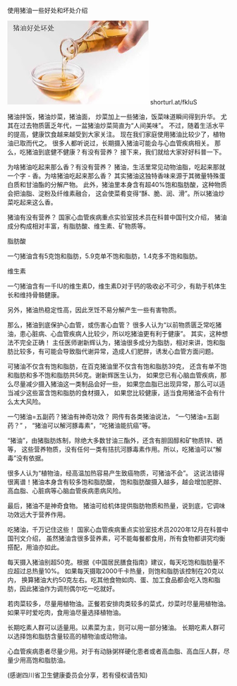 使用猪油一些好处和坏处介绍

![使用猪油一些好处和坏处介绍](https://github.com/ywangnccu/ywang/blob/main/images/pigoil.jpg)
shorturl.at/fkluS

猪油拌饭，猪油炒菜，猪油面，
炒菜加上一些猪油，饭菜味道瞬间得到升华。
尤其在过去物质匮乏年代，一盆猪油炒菜简直为“人间美味”。
不过，随着生活水平的提高，健康饮食越来越受到大家关注。
现在我们家庭使用猪油比较少了，植物油已取而代之。
很多人都听说过，长期摄入猪油可能会与心血管疾病相关。
那么，吃猪油到底健不健康？有没有营养？
接下来，我们就给大家好好科普一下。

为啥猪油吃起来那么香？有没有营养？
猪油，生活里常见动物油脂，吃起来那就一个字 - 香。为啥猪油吃起来那么香？
其实猪油这独特香味来源于其微量特殊蛋白质和甘油酯的分解产物。
此外，猪油里本身含有超40%饱和脂肪酸，这种物质会把油脂、淀粉及纤维素融合，
这会使菜肴变得“酥、脆、润、滑”。所以猪油炒菜吃起来这么香。

猪油有没有营养？
国家心血管疾病重点实验室技术员在科普中国刊文介绍，
猪油成分构成相对丰富，有脂肪酸、维生素、矿物质等。

脂肪酸

一勺猪油含有5克饱和脂肪，5.9克单不饱和脂肪，1.4克多不饱和脂肪。

维生素

一勺猪油含有一千IU的维生素D，维生素D对于钙的吸收必不可少，有助于机体生长和维持骨骼健康。

另外，猪油热稳定性高，因此烹饪不易分解产生一些有害物质。

那么，猪油到底保护心血管，或伤害心血管？
很多人认为“以前物质匮乏常吃猪油，患心脏病、心血管疾病人比较少，所以吃猪油更有利于健康”。
其实，这种想法不完全正确！
主任医师谢新辉认为，猪油很多成分为脂肪，相对来讲，饱和脂肪比较多，有可能会导致脂代谢异常，造成人们肥胖，诱发心血管方面问题。

可猪油不仅含有饱和脂肪，在百克猪油里不仅含有饱和脂肪39克，
还含有单不饱和脂肪和多不饱和脂肪共56克。谢新辉医生认为，
如果您已有心脑血管疾病，那么尽量减少摄入猪油这一类制品会好一些，
如果您血脂已出现异常，那么可以适当减少这些富含饱和脂肪的食材摄入，
如果您比较健康，适当食用猪油不会有什么太大风险。

一勺猪油=五副药？猪油有神奇功效？
网传有各类猪油说法， “一勺猪油=五副药？” ， “猪油可以解河豚毒素”，“吃猪油能抗癌”等。

“猪油”，由猪脂肪炼制，除绝大多数甘油三酯外，还含有胆固醇和矿物质锌、硒等，
这些营养物质，没有任何一类有拮抗河豚毒素作用。所以，吃猪油可以“解毒”没有依据。

很多人认为“植物油，经高温加热容易产生致癌物质，可猪油不会”。
这说法错得很离谱！猪油本身含有较多饱和脂肪酸，
饱和脂肪酸摄入越多，越会增加肥胖、高血脂、心脏病等心脑血管疾病患病风险。

最后，猪油不是神奇食物。
猪油可给机体提供脂肪物质和热量，说到底，它调味功效远大于营养作用。

吃猪油，千万记住这些！
国家心血管疾病重点实验室技术员2020年12月在科普中国刊文介绍，
虽然猪油含很多营养素，可不能每餐都食用，所有食物都讲究均衡搭配，用油亦如此。

每天摄入猪油别超50克。根据《中国居民膳食指南》建议，每天吃饱和脂肪量不应超过总热量10%。
如果每天摄取2000千卡热量，则饱和脂肪该控制在20克以内，
换算猪油大约50克左右。吃其他食物如肉、蛋、加工食品都会吃入饱和脂肪，因此猪油作为调剂偶尔吃一吃就好。

若肉菜较多，尽量用植物油。正餐若安排肉类较多的菜式，炒菜时尽量用植物油。
如果平时爱吃肉，食用油尽量选择植物油。

长期吃素人群可以适量用。以素菜为主，则可以用一部分猪油。
长期吃素人群可以选择饱和脂肪含量较高的植物油或动物油。

心血管疾病患者尽量少用。对于有动脉粥样硬化患者或者高血脂、高血压人群，尽量少用高饱和脂肪油。

(感谢四川省卫生健康委员会分享，若有侵权请告知)
